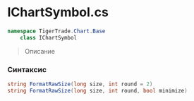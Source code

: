 
# IChartSymbol.cs
```csharp
namespace TigerTrade.Chart.Base  
    class IChartSymbol
```

> Описание

### Синтаксис
```csharp
string FormatRawSize(long size, int round = 2)
string FormatRawSize(long size, int round, bool minimize)
```
